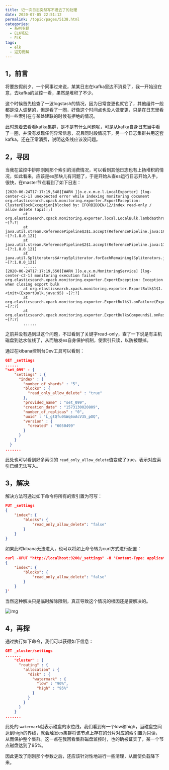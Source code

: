 ```yaml
---
title: 记一次日志突然写不进去了的处理
date: 2020-07-05 22:51:12
permalink: /topic/pages/5138.html
categories:
  - 系列专题
  - ELK笔记
  - ELK
tags:
  - elk
  - 迎刃而解
---
```


## 1，前言

将要放假前夕，一个同事过来说，某某日志在kafka里边不消费了，我一开始没在意，去kafka的监控一看，果然是堆积了不少。

这个时候首先检查了一波logstash的情况，因为日常变更也就它了，其他组件一般都是没人调整的，但是看了一圈，好像这个时间点也没人做变更，只是在日志里看到一些索引在与某处建联的时候有拒绝的情况。

此时想着去看看kafka集群，是不是有什么问题呢，可是从kafka自身日志当中看了一圈，并没有发现任何异常信息，况且同时段情况下，另一个日志集群共用这套kafka，还在正常消费，说明这条线应该没问题。

## 2，寻因

当我在监控中排除刚刚那个索引的消费情况，可以看到其他日志也有上扬堆积的情况，如此看来，应该是es那块儿有问题了，于是开始从查es运行日志开始入手，很快，在master节点看到了如下日志：

```shell
[2020-06-24T17:17:19,548][WARN ][o.e.x.m.e.l.LocalExporter] [log-center-c2-1] unexpected error while indexing monitoring document
org.elasticsearch.xpack.monitoring.exporter.ExportException: ClusterBlockException[blocked by: [FORBIDDEN/12/index read-only / allow delete (api)];]
        at org.elasticsearch.xpack.monitoring.exporter.local.LocalBulk.lambda$throwExportException$2(LocalBulk.java:128) ~[?:?]
        at java.util.stream.ReferencePipeline$3$1.accept(ReferencePipeline.java:193) ~[?:1.8.0_121]
        at java.util.stream.ReferencePipeline$2$1.accept(ReferencePipeline.java:175) ~[?:1.8.0_121]
        at java.util.Spliterators$ArraySpliterator.forEachRemaining(Spliterators.java:948) ~[?:1.8.0_121]
        ......
[2020-06-24T17:17:19,550][WARN ][o.e.x.m.MonitoringService] [log-center-c2-1] monitoring execution failed
org.elasticsearch.xpack.monitoring.exporter.ExportException: Exception when closing export bulk
        at org.elasticsearch.xpack.monitoring.exporter.ExportBulk$1$1.<init>(ExportBulk.java:95) ~[?:?]
        at org.elasticsearch.xpack.monitoring.exporter.ExportBulk$1.onFailure(ExportBulk.java:93) ~[?:?]
        at org.elasticsearch.xpack.monitoring.exporter.ExportBulk$Compound$1.onResponse(ExportBulk.java:206) ~[?:?]
        ......
```

之前并没有遇到过这个问题，不过看到了关键字read-only，查了一下说是有主机磁盘到达水位线了，从而触发es自身保护机制，使索引只读，以防被爆掉。

通过在kibana控制台Dev工具可以看到：

```json
GET _settings
......
"set_099" : {
    "settings" : {
      "index" : {
        "number_of_shards" : "5",
        "blocks" : {
          "read_only_allow_delete" : "true"
        },
        "provided_name" : "set_099",
        "creation_date" : "1573130020809",
        "number_of_replicas" : "0",
        "uuid" : "L_gtQfu0SWq6oAcV35_pOQ",
        "version" : {
          "created" : "6050499"
        }
      }
    }
  }
.......
```

此处也可以看到好多索引的 `read_only_allow_delete`值变成了true，表示对应索引已经无法写入。

## 3，解决

解决方法可通过如下命令将所有的索引置为可写：

```json
PUT _settings
{
    "index": {
        "blocks": {
            "read_only_allow_delete": "false"
        }
    }
}
```

如果此时kibana无法进入，也可以将如上命令转为curl方式进行配置：

```json
curl -XPUT "http://localhost:9200/_settings" -H 'Content-Type: application/json' -d'
{
    "index": {
        "blocks": {
            "read_only_allow_delete": "false"
        }
    }
}'
```

当然这种解决只是临时解除限制，真正导致这个情况的根因还是要解决的。

![img](http://t.eryajf.net/imgs/2021/09/11153a1a02d9dd86.jpg)

## 4，再探

通过执行如下命令，我们可以获得如下信息：

```json
GET _cluster/settings
.......
    "cluster" : {
      "routing" : {
        "allocation" : {
          "disk" : {
            "watermark" : {
              "low" : "90%",
              "high" : "95%"
            }
          }
        }
      }
    }
.......
```

此处的 `watermark`就表示磁盘的水位线，我们看到有一个low和high，当磁盘空间达到high的界线，就会触发es集群将该节点上存在的分片对应的索引置为只读，从而保护整个集群。这一点在我回看集群磁盘监控时，也的确被证实了，某一个节点磁盘达到了95%。

因此更改了刚刚那个参数之后，还应该针对性地进行一些清理，从而使负载降下来。

